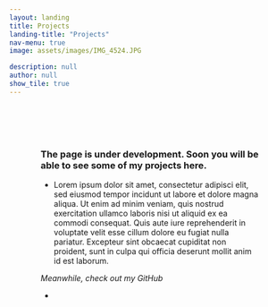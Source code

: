```yaml
---
layout: landing
title: Projects
landing-title: "Projects"
nav-menu: true
image: assets/images/IMG_4524.JPG

description: null
author: null
show_tile: true
---
```


<div style="padding: 4em">
	<h3><b>The page is under development. Soon you will be able to see some of my projects here.</b></h3>
<div class="row">
	<div class="6u 12u$(small)">
    	<ul class="alt">
    		<li>Lorem ipsum dolor sit amet, consectetur adipisci elit, sed eiusmod tempor incidunt ut labore et dolore magna aliqua. Ut enim ad minim veniam, quis nostrud exercitation ullamco laboris nisi ut aliquid ex ea commodi consequat. Quis aute iure reprehenderit in voluptate velit esse cillum dolore eu fugiat nulla pariatur. Excepteur sint obcaecat cupiditat non proident, sunt in culpa qui officia deserunt mollit anim id est laborum.</li>
    	</ul>
    </div>
    <div class="6u$ 12u$(small)">
    	<i>Meanwhile, check out my GitHub</i>
    	<ul class="icons">
            <li><a href="https://github.com/cajsanu" class="icon alt fa-github"></a></li>
    	</ul>
        <!-- <pre><code>nothingHappens = True

while nothingHappens:
	print("Nothing happens")
</code></pre> -->
    </div>

</div>
</div>
